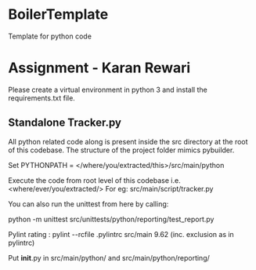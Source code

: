 # BoilerTemplate
Template for python code
# Assignment - Karan Rewari

Please create a virtual environment in python 3 and install the requirements.txt file.


## Standalone Tracker.py

All python related code along is present inside the src directory at the root of this codebase.
The structure of the project folder mimics pybuilder.


Set PYTHONPATH = </where/you/extracted/this>/src/main/python

Execute the code from root level of this codebase i.e. <where/ever/you/extracted/>
For eg: src/main/script/tracker.py

You can also run the unittest from here by calling:

python -m unittest src/unittests/python/reporting/test_report.py

Pylint rating :
pylint --rcfile .pylintrc src/main 9.62 (inc. exclusion as in pylintrc)



Put __init__.py in src/main/python/ and src/main/python/reporting/
